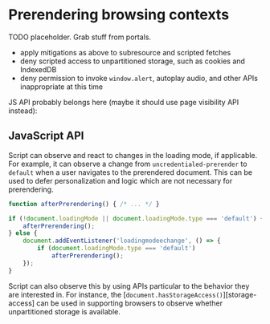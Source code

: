 # Prerendering browsing contexts

TODO placeholder. Grab stuff from portals.

* apply mitigations as above to subresource and scripted fetches
* deny scripted access to unpartitioned storage, such as cookies and IndexedDB
* deny permission to invoke `window.alert`, autoplay audio, and other APIs inappropriate at this time

JS API probably belongs here (maybe it should use page visibility API instead):

## JavaScript API

Script can observe and react to changes in the loading mode, if applicable. For example, it can observe a change from `uncredentialed-prerender` to `default` when a user navigates to the prerendered document. This can be used to defer personalization and logic which are not necessary for prerendering.

```js
function afterPrerendering() { /* ... */ }

if (!document.loadingMode || document.loadingMode.type === 'default') {
    afterPrerendering();
} else {
    document.addEventListener('loadingmodeechange', () => {
        if (document.loadingMode.type === 'default')
            afterPrerendering();
    });
}
```

Script can also observe this by using APIs particular to the behavior they are interested in. For instance, the [`document.hasStorageAccess()`][storage-access] can be used in supporting browsers to observe whether unpartitioned storage is available.
